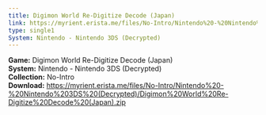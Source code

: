 ```yaml
---
title: Digimon World Re-Digitize Decode (Japan)
link: https://myrient.erista.me/files/No-Intro/Nintendo%20-%20Nintendo%203DS%20(Decrypted)/Digimon%20World%20Re-Digitize%20Decode%20(Japan).zip
type: single1
System: Nintendo - Nintendo 3DS (Decrypted)
---
```

<b>Game:</b> Digimon World Re-Digitize Decode (Japan)<br>
<b>System:</b> Nintendo - Nintendo 3DS (Decrypted)<br>
<b>Collection:</b> No-Intro<br>
<b>Download:</b> https://myrient.erista.me/files/No-Intro/Nintendo%20-%20Nintendo%203DS%20(Decrypted)/Digimon%20World%20Re-Digitize%20Decode%20(Japan).zip